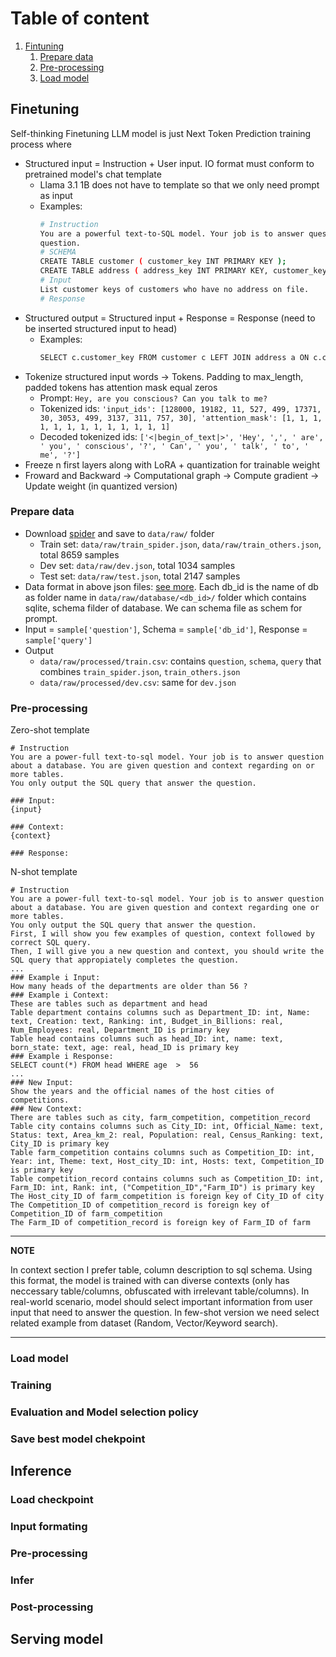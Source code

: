 # Table of content
1. [Fintuning](#finetuning)
    1. [Prepare data](#prepare-data)
    2. [Pre-processing](#pre-processing)
    3. [Load model](#load-model)

## Finetuning
Self-thinking
Finetuning LLM model is just Next Token Prediction training process where
- Structured input = Instruction + User input. IO format must conform to pretrained model's chat template
    - Llama 3.1 1B does not have to template so that we only need prompt as input
    - Examples:
      ```sh
      # Instruction
      You are a powerful text-to-SQL model. Your job is to answer questions about customers without addresses based on the provided SCHEMA. You must output the SQL query that answers the
      question. 
      # SCHEMA
      CREATE TABLE customer ( customer_key INT PRIMARY KEY ); 
      CREATE TABLE address ( address_key INT PRIMARY KEY, customer_key INT );
      # Input
      List customer keys of customers who have no address on file.
      # Response
      ```
- Structured output = Structured input + Response
                    = Response (need to be inserted structured input to head)
    - Examples:
      ```sh
      SELECT c.customer_key FROM customer c LEFT JOIN address a ON c.customer_key = a.customer_key WHERE a.customer_key IS NULL;
      ```
- Tokenize structured input words -> Tokens. Padding to max_length, padded tokens has attention mask equal zeros
    - Prompt: `Hey, are you conscious? Can you talk to me?`
    - Tokenized ids: `'input_ids': [128000, 19182, 11, 527, 499, 17371, 30, 3053, 499, 3137, 311, 757, 30], 'attention_mask': [1, 1, 1, 1, 1, 1, 1, 1, 1, 1, 1, 1, 1]`
    - Decoded tokenized ids: `['<|begin_of_text|>', 'Hey', ',', ' are', ' you', ' conscious', '?', ' Can', ' you', ' talk', ' to', ' me', '?']`
- Freeze n first layers along with LoRA + quantization for trainable weight
- Froward and Backward -> Computational graph -> Compute gradient -> Update weight (in quantized version)
### Prepare data
- Download [spider](https://drive.usercontent.google.com/download?id=1403EGqzIDoHMdQF4c9Bkyl7dZLZ5Wt6J&export=download&authuser=0) and save to `data/raw/` folder
  - Train set: `data/raw/train_spider.json`, `data/raw/train_others.json`, total 8659 samples
  - Dev set: `data/raw/dev.json`, total 1034 samples
  - Test set: `data/raw/test.json`, total 2147 samples
- Data format in above json files: [see more](https://github.com/taoyds/spider). Each db_id is the name of db as folder name in `data/raw/database/<db_id>/` folder which contains sqlite, schema filder of database. We can schema file as schem for prompt.
- Input = `sample['question']`, Schema = `sample['db_id']`, Response = `sample['query']`
- Output
  - `data/raw/processed/train.csv`: contains `question`, `schema`, `query` that combines `train_spider.json`, `train_others.json`
  - `data/raw/processed/dev.csv`: same for `dev.json`
### Pre-processing
Zero-shot template
```
# Instruction
You are a power-full text-to-sql model. Your job is to answer question about a database. You are given question and context regarding on or more tables.
You only output the SQL query that answer the question.

### Input:
{input}

### Context:
{context}

### Response:
```

N-shot template
```
# Instruction
You are a power-full text-to-sql model. Your job is to answer question about a database. You are given question and context regarding one or more tables.
You only output the SQL query that answer the question.
First, I will show you few examples of question, context followed by correct SQL query.
Then, I will give you a new question and context, you should write the SQL query that appropiately completes the question.
...
### Example i Input: 
How many heads of the departments are older than 56 ?
### Example i Context:
These are tables such as department and head
Table department contains columns such as Department_ID: int, Name: text, Creation: text, Ranking: int, Budget_in_Billions: real, Num_Employees: real, Department_ID is primary key
Table head contains columns such as head_ID: int, name: text, born_state: text, age: real, head_ID is primary key
### Example i Response:
SELECT count(*) FROM head WHERE age  >  56
...
### New Input:
Show the years and the official names of the host cities of competitions.
### New Context:
There are tables such as city, farm_competition, competition_record
Table city contains columns such as City_ID: int, Official_Name: text, Status: text, Area_km_2: real, Population: real, Census_Ranking: text, City_ID is primary key
Table farm_competition contains columns such as Competition_ID: int, Year: int, Theme: text, Host_city_ID: int, Hosts: text, Competition_ID is primary key
Table competition_record contains columns such as Competition_ID: int, Farm_ID: int, Rank: int, ("Competition_ID","Farm_ID") is primary key
The Host_city_ID of farm_competition is foreign key of City_ID of city
The Competition_ID of competition_record is foreign key of Competition_ID of farm_competition
The Farm_ID of competition_record is foreign key of Farm_ID of farm
```
---
**NOTE**

In context section I prefer table, column description to sql schema. Using this format, the model is trained with can diverse contexts (only has neccessary table/columns, obfuscated with irrelevant table/columns). In real-world scenario, model should select important information from user input that need to answer the question. In few-shot version we need select related example from dataset (Random, Vector/Keyword search).

---
### Load model
### Training
### Evaluation and Model selection policy
### Save best model chekpoint

## Inference
### Load checkpoint
### Input formating
### Pre-processing
### Infer
### Post-processing

## Serving model
